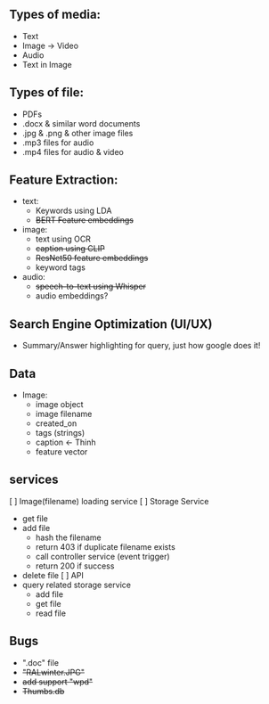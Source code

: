 ## Types of media:
- Text
- Image -> Video
- Audio
- Text in Image

## Types of file:
- PDFs
- .docx & similar word documents
- .jpg & .png & other image files
- .mp3 files for audio
- .mp4 files for audio & video

## Feature Extraction:
- text:
  - Keywords using LDA
  - ~~BERT Feature embeddings~~
- image:
  - text using OCR
  - ~~caption using CLIP~~
  - ~~ResNet50 feature embeddings~~
  - keyword tags
- audio:
  - ~~speech-to-text using Whisper~~
  - audio embeddings?

## Search Engine Optimization (UI/UX)
- Summary/Answer highlighting for query, just how google does it!


## Data
- Image:
  - image object
  - image filename
  - created_on
  - tags (strings)
  - caption <- Thinh
  - feature vector

## services
[ ] Image(filename) loading service
[ ] Storage Service
  - get file
  - add file
    - hash the filename
    - return 403 if duplicate filename exists
    - call controller service (event trigger)
    - return 200 if success
  - delete file
[ ] API
  - query
  related storage service
    - add file
    - get file
    - read file

## Bugs
- ".doc" file
- ~~"RALwinter.JPG"~~
- ~~add support "wpd"~~
- ~~Thumbs.db~~
